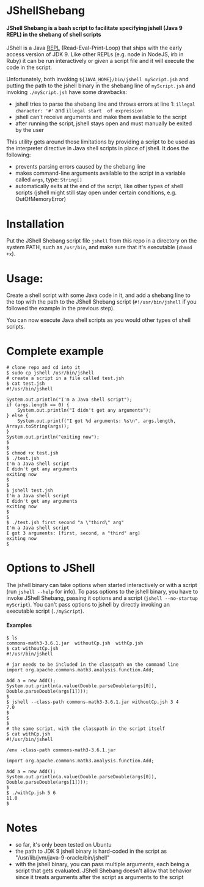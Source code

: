 # JShellShebang
#### JShell Shebang is a bash script to facilitate specifying jshell (Java 9 REPL) in the shebang of shell scripts

JShell is a Java [REPL](https://en.wikipedia.org/wiki/Read%E2%80%93eval%E2%80%93print_loop) (Read-Eval-Print-Loop) that 
ships with the early access version of JDK 9. Like other REPLs (e.g. node in NodeJS, irb in Ruby) it can be run 
interactively or given a script file and it will execute the code in the script.

Unfortunately, both invoking ```${JAVA_HOME}/bin/jshell myScript.jsh``` and putting the path to the jshell binary in the 
shebang line of ```myScript.jsh``` and invoking ```./myScript.jsh``` have some drawbacks:
- jshell tries to parse the shebang line and throws errors at line 1: ```illegal character: '#'``` and ```illegal start 
of expression```
- jshell can't receive arguments and make them available to the script
- after running the script, jshell stays open and must manually be exited by the user

This utility gets around those limitations by providing a script to be used as the interpreter directive in Java shell 
scripts in place of jshell. It does the following:
- prevents parsing errors caused by the shebang line
- makes command-line arguments available to the script in a variable called ```args```, type: ```String[]```
- automatically exits at the end of the script, like other types of shell scripts (jshell might still stay open under 
certain conditions, e.g. OutOfMemoryError)

# Installation
Put the JShell Shebang script file ```jshell``` from this repo in a directory on the system PATH, such as ```/usr/bin```, 
and make sure that it's executable (```chmod +x```).

# Usage:
Create a shell script with some Java code in it, and add a shebang line to the top with the path to the JShell Shebang 
script (```#!/usr/bin/jshell``` if you followed the example in the previous step).

You can now execute Java shell scripts as you would other types of shell scripts.

# Complete example

```
# clone repo and cd into it
$ sudo cp jshell /usr/bin/jshell
# create a script in a file called test.jsh
$ cat test.jsh
#!/usr/bin/jshell

System.out.println("I'm a Java shell script");
if (args.length == 0) {
    System.out.println("I didn't get any arguments");
} else {
    System.out.printf("I got %d arguments: %s\n", args.length, Arrays.toString(args));
}
System.out.println("exiting now");
$
$
$ chmod +x test.jsh
$ ./test.jsh
I'm a Java shell script
I didn't get any arguments
exiting now
$
$
$ jshell test.jsh
I'm a Java shell script
I didn't get any arguments
exiting now
$
$
$ ./test.jsh first second "a \"third\" arg"
I'm a Java shell script
I got 3 arguments: [first, second, a "third" arg]
exiting now
$
```

# Options to JShell

The jshell binary can take options when started interactively or with a script (run ```jshell --help``` for info). To 
pass options to the jshell binary, you have to invoke JShell Shebang, passing it options and a script 
(```jshell --no-startup myScript```). You can't pass options to jshell by directly invoking an executable script 
(```./myScript```).

#### Examples
```
$ ls
commons-math3-3.6.1.jar  withoutCp.jsh  withCp.jsh
$ cat withoutCp.jsh
#!/usr/bin/jshell

# jar needs to be included in the classpath on the command line
import org.apache.commons.math3.analysis.function.Add;

Add a = new Add();
System.out.println(a.value(Double.parseDouble(args[0]), Double.parseDouble(args[1])));
$
$ jshell --class-path commons-math3-3.6.1.jar withoutCp.jsh 3 4
7.0
$
$
$
# the same script, with the classpath in the script itself
$ cat withCp.jsh
#!/usr/bin/jshell

/env -class-path commons-math3-3.6.1.jar

import org.apache.commons.math3.analysis.function.Add;

Add a = new Add();
System.out.println(a.value(Double.parseDouble(args[0]), Double.parseDouble(args[1])));
$
$ ./withCp.jsh 5 6
11.0
$
```

# Notes
- so far, it's only been tested on Ubuntu
- the path to JDK 9 jshell binary is hard-coded in the script as "/usr/lib/jvm/java-9-oracle/bin/jshell"
- with the jshell binary, you can pass multiple arguments, each being a script that gets evaluated. JShell Shebang
doesn't allow that behavior since it treats arguments after the script as arguments to the script
